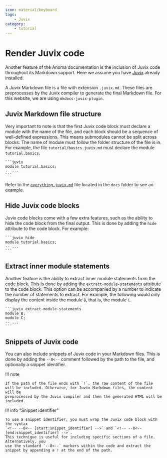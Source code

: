 ```yaml
---
icon: material/keyboard
tags:
    - Juvix
category:
    - tutorial
---
```


# Render Juvix code

Another feature of the Anoma documentation is the inclusion of Juvix code
throughout its Markdown support. Here we assume you have
[Juvix](https://docs.juvix.org) already installed.

A Juvix Markdown file is a file with extension `.juvix.md`. These files are
preprocesses by the Juvix compiler to generate the final Markdown file. For this
website, we are using `mkdocs-juvix-plugin`.

## Juvix Markdown file structure

Very important to note is that the first Juvix code block must declare a module
with the name of the file, and each block should be a sequence of well-defined
expressions. This means submodules cannot be split across blocks. The name of
 module must follow the folder structure of the file is in. For example, the
 file `tutorial/basics.juvix.md` must declare the module
`tutorial.basics`.

<pre><code>```juvix
module tutorial.basics;
-- ...
```</code></pre>

Refer to the [`everything.juvix.md`](../everything.juvix.md) file located in the
`docs` folder to see an example.

## Hide Juvix code blocks

Juvix code blocks come with a few extra features, such as the ability to hide
the code block from the final output. This is done by adding the `hide`
attribute to the code block. For example:

<pre><code>```juvix hide
module tutorial.basics;
-- ...
```</code></pre>

## Extract inner module statements

Another feature is the ability to extract inner module statements from the code
block. This is done by adding the `extract-module-statements` attribute to the
code block. This option can be accompanied by a number to indicate the number of
statements to extract. For example, the following would only display the content
inside the module `B`, that is, the module `C`.

<pre><code>```juvix extract-module-statements
module B;
module C;
-- ...
```</code></pre>

## Snippets of Juvix code

You can also include snippets of Juvix code in your Markdown files. This is done
by adding the `--8<--` comment followed by the path to the file, and optionally
a snippet identifier.

!!! note

    If the path of the file ends with `!`, the raw content of the file
    will be included. Otherwise, for Juvix Markdown files, the content will be
    preprocessed by the Juvix compiler and then the generated HTML will be
    included.


!!! info "Snippet identifier"

    To use a snippet identifier, you must wrap the Juvix code block with the syntax
    `<!-- --8<-- [start:snippet_identifier] -->` and `<!-- --8<-- [end:snippet_identifier] -->`.
    This technique is useful for including specific sections of a file. Alternatively, you
    use the standard `--8<--` markers within the code and extract the snippet by appending a ! at the end of the path.